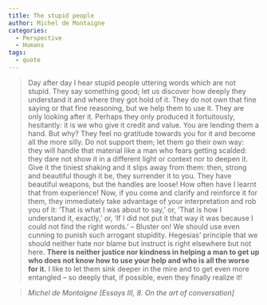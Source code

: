 ```yaml
---
title: The stupid people
author: Michel de Montaigne
categories:
  - Perspective
  - Humans
tags:
  - quote
---
```


> Day after day I hear stupid people uttering words which are not stupid. They say something good; let us discover how deeply they understand it and where they got hold of it. They do not own that fine saying or that fine reasoning, but we help them to use it. They are only looking after it. Perhaps they only produced it fortuitously, hesitantly: it is we who give it credit and value. You are lending them a hand. But why? They feel no gratitude towards you for it and become all the more silly. Do not support them; let them go their own way: they will handle that material like a man who fears getting scalded: they dare not show it in a different light or context nor to deepen it. Give it the tiniest shaking and it slips away from them: then, strong and beautiful though it be, they surrender it to you. They have beautiful weapons, but the handles are loose! How often have I learnt that from experience! Now, if you come and clarify and reinforce it for them, they immediately take advantage of your interpretation and rob you of it: ‘That is what I was about to say,’ or, ‘That is how I understand it, exactly,’ or, ‘If I did not put it that way it was because I could not find the right words.’ – Bluster on! We should use even cunning to punish such arrogant stupidity. Hegesias’ principle that we should neither hate nor blame but instruct is right elsewhere but not here.
**There is neither justice nor kindness in helping a man to get up who does not know how to use your help and who is all the worse for it.** I like to let them sink deeper in the mire and to get even more entangled – so deeply that, if possible, even they finally realize it!

> <cite>Michel de Montaigne [Essays III, 8. On the art of conversation]</cite>
